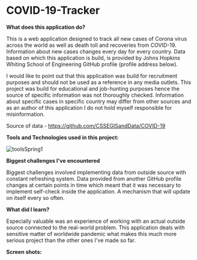 # COVID-19-Tracker


**What does this application do?**

This is a web application designed to track all new cases of Corona virus across the world as well as death toll and recoveries from COVID-19. Information about new cases changes every day for every country. Data based on which this application is build, is provided by Johns Hopkins Whiting School of Engineering GitHub profile (profile address below). 

I would like to point out that this application was build for recruitment purposes and should not be used as a reference in any media outlets. This project was build for educational and job-hunting purposes hence the source of specific information was not thoroughly checked. Information about specific cases in specific country may differ from other sources and as an author of this application I do not hold myself responsible for misinformation.

Source of data - https://github.com/CSSEGISandData/COVID-19

**Tools and Technologies used in this project:**

![toolsSpring1](https://user-images.githubusercontent.com/57737385/78133566-ee0ea700-741e-11ea-8741-7009ae9dc3a6.png)

**Biggest challenges I've encountered**

Biggest challenges involved implementing data from outside source with constant refreshing system. Data provided from another GitHub profile changes at certain points in time which meant that it was necessary to implement self-check inside the application. A mechanism that will update on itself every so often.

**What did I learn?**

Especially valuable was an experience of working with an actual outside source connected to the real-world problem. This application deals with sensitive matter of worldwide pandemic what makes this much more serious project than the other ones I've made so far.

**Screen shots:**
